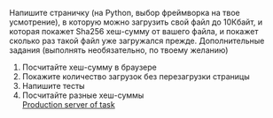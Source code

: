 Напишите страничку (на Python, выбор фреймворка на твое усмотрение),  в которую можно загрузить свой файл до 10Кбайт, и которая покажет Sha256 хеш-сумму от вашего файла, и покажет сколько раз такой файл уже загружался прежде.
Дополнительные задания (выполнять необязательно, по твоему желанию)
1. Посчитайте хеш-сумму в браузере 
2. Покажите количество загрузок без перезагрузки страницы 
3. Напишите тесты 
4. Посчитайте разные хеш-суммы              
<a href = "http://54.70.184.35">Production server of task</a>
